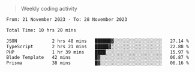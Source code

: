 > Weekly coding activity
<!--START_SECTION:waka-->

```txt
From: 21 November 2023 - To: 28 November 2023

Total Time: 10 hrs 20 mins

JSON             2 hrs 48 mins   ██████▓░░░░░░░░░░░░░░░░░░   27.14 %
TypeScript       2 hrs 21 mins   █████▓░░░░░░░░░░░░░░░░░░░   22.88 %
PHP              1 hr 39 mins    ████░░░░░░░░░░░░░░░░░░░░░   15.97 %
Blade Template   42 mins         █▓░░░░░░░░░░░░░░░░░░░░░░░   06.87 %
Prisma           38 mins         █▓░░░░░░░░░░░░░░░░░░░░░░░   06.16 %
```

<!--END_SECTION:waka-->
